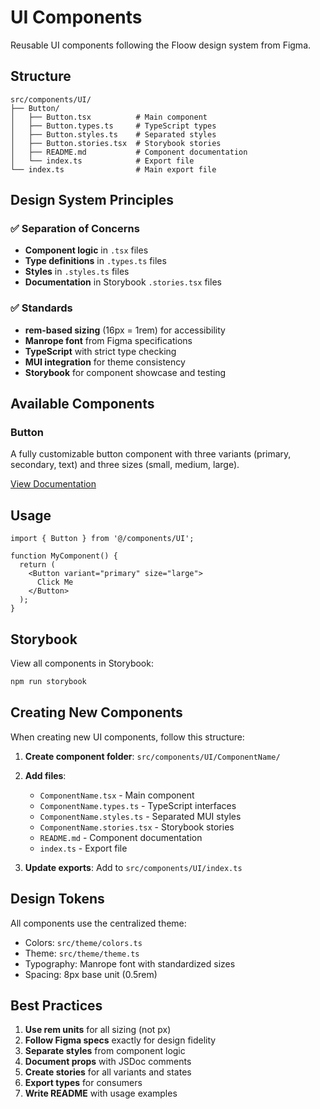 # UI Components

Reusable UI components following the Floow design system from Figma.

## Structure

```
src/components/UI/
├── Button/
│   ├── Button.tsx          # Main component
│   ├── Button.types.ts     # TypeScript types
│   ├── Button.styles.ts    # Separated styles
│   ├── Button.stories.tsx  # Storybook stories
│   ├── README.md           # Component documentation
│   └── index.ts            # Export file
└── index.ts                # Main export file
```

## Design System Principles

### ✅ Separation of Concerns
- **Component logic** in `.tsx` files
- **Type definitions** in `.types.ts` files
- **Styles** in `.styles.ts` files
- **Documentation** in Storybook `.stories.tsx` files

### ✅ Standards
- **rem-based sizing** (16px = 1rem) for accessibility
- **Manrope font** from Figma specifications
- **TypeScript** with strict type checking
- **MUI integration** for theme consistency
- **Storybook** for component showcase and testing

## Available Components

### Button
A fully customizable button component with three variants (primary, secondary, text) and three sizes (small, medium, large).

[View Documentation](./Button/README.md)

## Usage

```tsx
import { Button } from '@/components/UI';

function MyComponent() {
  return (
    <Button variant="primary" size="large">
      Click Me
    </Button>
  );
}
```

## Storybook

View all components in Storybook:

```bash
npm run storybook
```

## Creating New Components

When creating new UI components, follow this structure:

1. **Create component folder**: `src/components/UI/ComponentName/`
2. **Add files**:
   - `ComponentName.tsx` - Main component
   - `ComponentName.types.ts` - TypeScript interfaces
   - `ComponentName.styles.ts` - Separated MUI styles
   - `ComponentName.stories.tsx` - Storybook stories
   - `README.md` - Component documentation
   - `index.ts` - Export file

3. **Update exports**: Add to `src/components/UI/index.ts`

## Design Tokens

All components use the centralized theme:
- Colors: `src/theme/colors.ts`
- Theme: `src/theme/theme.ts`
- Typography: Manrope font with standardized sizes
- Spacing: 8px base unit (0.5rem)

## Best Practices

1. **Use rem units** for all sizing (not px)
2. **Follow Figma specs** exactly for design fidelity
3. **Separate styles** from component logic
4. **Document props** with JSDoc comments
5. **Create stories** for all variants and states
6. **Export types** for consumers
7. **Write README** with usage examples
